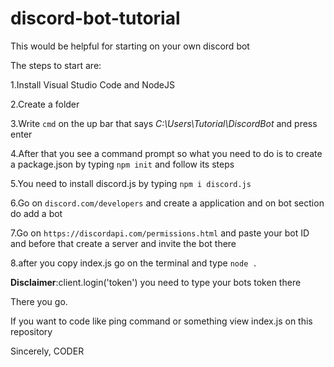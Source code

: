 # discord-bot-tutorial
This would be helpful for starting on your own discord bot

The steps to start are:



1.Install Visual Studio Code and NodeJS

2.Create a folder

3.Write ```cmd``` on the up bar that says *C:\Users\Tutorial\DiscordBot* and press enter

4.After that you see a command prompt so what you need to do is to create a package.json by typing ```npm init``` and follow its steps

5.You need to install discord.js by typing ```npm i discord.js```

6.Go on ```discord.com/developers``` and create a application and on bot section do add a bot

7.Go on ```https://discordapi.com/permissions.html``` and paste your bot ID and before that create a server and invite the bot there

8.after you copy index.js go on the terminal and type ```node . ```

**Disclaimer**:client.login('token') you need to type your bots token there




There you go.

If you want to code like ping command or something view index.js on this repository

Sincerely,
CODER
